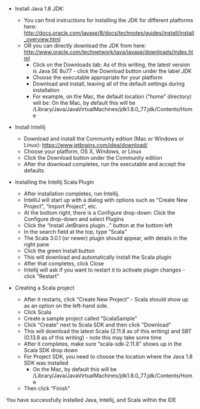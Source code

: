 - Install Java 1.8 JDK:
  - You can find instructions for installing the JDK for different platforms here: http://docs.oracle.com/javase/8/docs/technotes/guides/install/install_overview.html
  - OR you can directly download the JDK from here: http://www.oracle.com/technetwork/java/javase/downloads/index.html
    - Click on the Downloads tab:  As of this writing, the latest version is Java SE 8u77 - click the Download button under the label JDK
    - Choose the executable appropriate for your platform
    - Download and install, leaving all of the default settings during installation
    - For example, on the Mac, the default location (“home” directory) will be: On the Mac, by default this will be /Library/Java/JavaVirtualMachines/jdk1.8.0_77.jdk/Contents/Home

- Install Intellij
  - Download and install the Community edition (Mac or Windows or Linux):  https://www.jetbrains.com/idea/download/
  - Choose your platform, OS X, Windows, or Linux
  - Click the Download button under the Community edition
  - After the download completes, run the executable and accept the defaults

- Installing the Intellij Scala Plugin
  - After installation completes, run Intellij.
  - IntelliJ will start up with a dialog with options such as “Create New Project”, “Import Project”, etc.  
  - At the bottom right, there is a Configure drop-down:  Click the Configure drop-down and select Plugins
  - Click the “Install JetBrains plugin…” button at the bottom left
  - In the search field at the top, type “Scala"
  - The Scala 3.0.1 (or newer) plugin should appear, with details in the right pane
  - Click the green Install button
  - This will download and automatically install the Scala plugin
  - After that completes, click Close
  - Intellij will ask if you want to restart it to activate plugin changes - click “Restart"

- Creating a Scala project
  - After it restarts, click “Create New Project” - Scala should show up as an option on the left-hand side. 
  - Click Scala
  - Create a sample project called “ScalaSample"
  - Click “Create” next to Scala SDK and then click "Download"
  - This will download the latest Scala (2.11.8 as of this writing) and SBT (0.13.8 as of this writing) - note this may take some time
  - After it completes, make sure “scala-sdk-2.11.8” shows up in the Scala SDK drop down
  - For Project SDK, you need to choose the location where the Java 1.8 SDK was installed
    - On the Mac, by default this will be /Library/Java/JavaVirtualMachines/jdk1.8.0_77.jdk/Contents/Home
  - Then click “Finish"

You have successfully installed Java, Intellij, and Scala within the IDE
